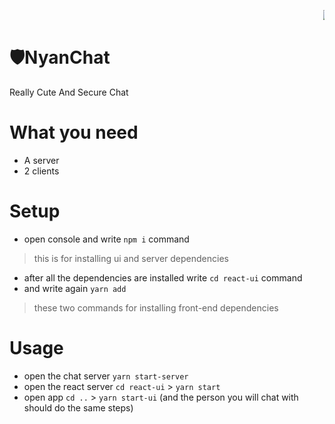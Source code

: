 
<marquee> ![NYANCAT](http://www.nyan.cat/cats/nyancat.gif) </marquee>
# 🛡NyanChat
Really Cute And Secure Chat

# What you need

 - A server
 - 2 clients
# Setup
 - open console and write `npm i` command 

> this is for installing ui and server dependencies

 - after all the dependencies are installed write `cd react-ui` command
 - and write again `yarn add`

> these two commands for installing  front-end dependencies

# Usage
 - open the chat server  `yarn start-server`
 - open the react server `cd react-ui` > `yarn start`
 - open app `cd ..` > `yarn start-ui`
(and the person you will chat with should do the same steps)
